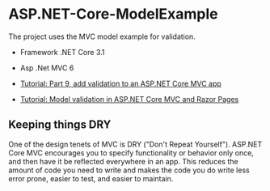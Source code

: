 # ASP.NET-Core-ModelExample
The project uses the MVC model example for validation.

- Framework .NET Core 3.1
- Asp .Net MVC 6

- [Tutorial: Part 9, add validation to an ASP.NET Core MVC app](https://learn.microsoft.com/en-us/aspnet/core/tutorials/first-mvc-app/validation?view=aspnetcore-6.0)
- [Tutorial: Model validation in ASP.NET Core MVC and Razor Pages](https://learn.microsoft.com/en-us/aspnet/core/mvc/models/validation?view=aspnetcore-6.0)

## Keeping things DRY
One of the design tenets of MVC is DRY ("Don't Repeat Yourself"). ASP.NET Core MVC encourages you to specify functionality or behavior only once, and then have it be reflected everywhere in an app. This reduces the amount of code you need to write and makes the code you do write less error prone, easier to test, and easier to maintain.
